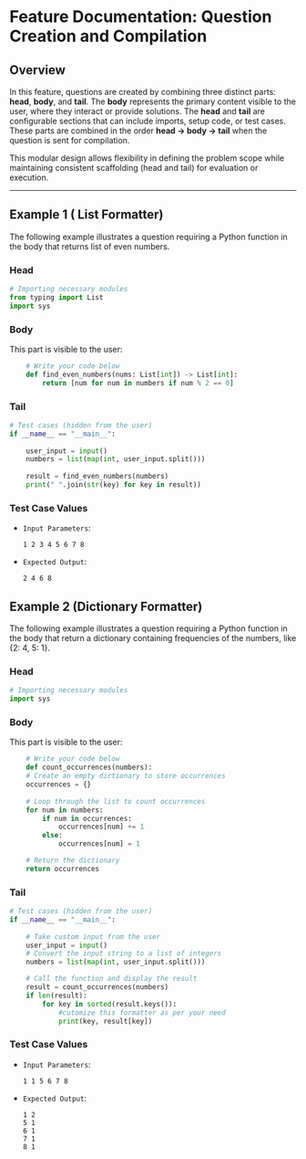 # Feature Documentation: Question Creation and Compilation

## Overview
In this feature, questions are created by combining three distinct parts: **head**, **body**, and **tail**. The **body** represents the primary content visible to the user, where they interact or provide solutions. The **head** and **tail** are configurable sections that can include imports, setup code, or test cases. These parts are combined in the order **head → body → tail** when the question is sent for compilation.

This modular design allows flexibility in defining the problem scope while maintaining consistent scaffolding (head and tail) for evaluation or execution.

---

## Example 1 ( List Formatter)

The following example illustrates a question requiring a Python function in the body that returns list of even numbers.

### **Head**
```python
# Importing necessary modules
from typing import List
import sys
```

### **Body**
This part is visible to the user:
```python
    # Write your code below
    def find_even_numbers(nums: List[int]) -> List[int]:
        return [num for num in numbers if num % 2 == 0]
```

### **Tail**
```python
# Test cases (hidden from the user)
if __name__ == "__main__":
    
    user_input = input()
    numbers = list(map(int, user_input.split()))
    
    result = find_even_numbers(numbers)
    print(" ".join(str(key) for key in result))
```

### **Test Case Values**
   - `Input Parameters`:
   
        ```1 2 3 4 5 6 7 8```
   - `Expected Output`:

        ```2 4 6 8```


## Example 2 (Dictionary Formatter)

The following example illustrates a question requiring a Python function in the body that return a dictionary containing frequencies of the numbers, like {2: 4, 5: 1}.

### **Head**
```python
# Importing necessary modules
import sys
```

### **Body**
This part is visible to the user:
```python
    # Write your code below
    def count_occurrences(numbers):
    # Create an empty dictionary to store occurrences
    occurrences = {}
    
    # Loop through the list to count occurrences
    for num in numbers:
        if num in occurrences:
            occurrences[num] += 1
        else:
            occurrences[num] = 1

    # Return the dictionary
    return occurrences
```

### **Tail**
```python
# Test cases (hidden from the user)
if __name__ == "__main__":
    
    # Take custom input from the user
    user_input = input()
    # Convert the input string to a list of integers
    numbers = list(map(int, user_input.split()))

    # Call the function and display the result
    result = count_occurrences(numbers)
    if len(result):    
        for key in sorted(result.keys()):
            #cutomize this formatter as per your need
            print(key, result[key]) 

```

### **Test Case Values**
   - `Input Parameters`:
   
        ```1 1 5 6 7 8```
   - `Expected Output`:
        ```
        1 2
        5 1
        6 1
        7 1
        8 1
        ```